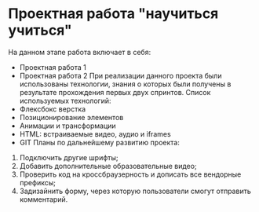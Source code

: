 # Проектная работа "научиться учиться"
На данном этапе работа включает в себя:
* Проектная работа 1
* Проектная работа 2  При реализации данного проекта были использованы технологии,  знания о которых были получены в результате прохождения первых двух спринтов.  Список используемых технологий:
* Флексбокс верстка
* Позиционирование элементов
* Анимации и трансформации
* HTML: встраиваемые видео, аудио и iframes
* GIT  Планы по дальнейшему развитию проекта:
1. Подключить другие шрифты;
2. Добавить дополнительные образовательные видео;
3. Проверить код на кроссбраузерность и дописать все вендорные префиксы;
4. Задизайнить форму, через которую пользователи смогут отправить комментарий.

